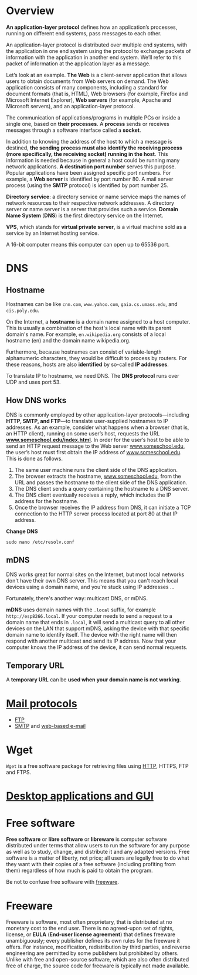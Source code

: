 # Overview

**An application-layer protocol** defines how an application’s processes, running on different end systems, pass messages to each other.

An application-layer protocol is distributed over multiple end systems, with the application in one end system using the protocol to exchange packets of information with the application in another end system. We’ll refer to this packet of information at the application layer as a message.

Let’s look at an example. **The Web** is a client-server application that allows users to obtain documents from Web servers on demand. The Web application consists of many components, including a standard for document formats (that is, HTML), Web browsers (for example, Firefox and Microsoft Internet Explorer), **Web servers** (for example, Apache and Microsoft servers), and an application-layer protocol.

The communication of applications/programs in multiple PCs or inside a single one, based on **their processes**. A **process** sends or receives messages through a software interface called a **socket**.

In addition to knowing the address of the host to which a message is destined, **the sending process must also identify the receiving process (more specifically, the receiving socket) running in the host**. This information is needed because in general a host could be running many network applications. **A destination port number** serves this purpose. Popular applications have been assigned specific port numbers. For example, a **Web server** is identified by port number 80. A mail server process (using the **SMTP** protocol) is identified by port number 25.

**Directory service**: a directory service or name service maps the names of network resources to their respective network addresses. A directory server or name server is a server that provides such a service. **Domain Name System** (**DNS**) is the first directory service on the Internet.

**VPS**, which stands for **virtual private server**, is a virtual machine sold as a service by an Internet hosting service.

A 16-bit computer means this computer can open up to 65536 port.

# DNS

## Hostname

Hostnames can be like ``cnn.com``, ``www.yahoo.com``, ``gaia.cs.umass.edu``, and ``cis.poly.edu``.

On the Internet, a **hostname** is a domain name assigned to a host computer. This is usually a combination of the host's local name with its parent domain's name. For example, ``en.wikipedia.org`` consists of a local hostname (en) and the domain name wikipedia.org.

Furthermore, because hostnames can consist of variable-length alphanumeric characters, they would be difficult to process by routers. For these reasons, hosts are also **identified** by so-called **IP addresses**.

To translate IP to hostname, we need DNS. The **DNS protocol** runs over UDP and uses port 53.

## How DNS works

DNS is commonly employed by other application-layer protocols—including **HTTP, SMTP, and FTP**—to translate user-supplied hostnames to IP addresses. As an example, consider what happens when a browser (that is, an HTTP client),
running on some user’s host, requests the URL **www.someschool.edu/index.html**. In order for the user’s host to be able to send an HTTP request message to the Web server www.someschool.edu, the user’s host must first obtain the IP address of www.someschool.edu. This is done as follows.

1. The same user machine runs the client side of the DNS application.
2. The browser extracts the hostname, www.someschool.edu, from the URL and passes the hostname to the client side of the DNS application.
3. The DNS client sends a query containing the hostname to a DNS server.
4. The DNS client eventually receives a reply, which includes the IP address for the hostname.
5. Once the browser receives the IP address from DNS, it can initiate a TCP connection to the HTTP server process located at port 80 at that IP address.

**Change DNS**

```shell
sudo nano /etc/resolv.conf
```

## mDNS

DNS works great for normal sites on the Internet, but most local networks don't have their own DNS server. This means that you can't reach local devices using a domain name, and you're stuck using IP addresses ...

Fortunately, there's another way: multicast DNS, or mDNS.

**mDNS** uses domain names with the ``.local`` suffix, for example ``http://esp8266.local``. If your computer needs to send a request to a domain name that ends in ``.local``, it will send a multicast query to all other devices on the LAN that support mDNS, asking the device with that specific domain name to identify itself. The device with the right name will then respond with another multicast and send its IP address. Now that your computer knows the IP address of the device, it can send normal requests.
## Temporary URL 
A **temporary URL** can be **used when your domain name is not working**.
# [Mail protocols](Mail%20protocols.md)
* [FTP]()
* [SMTP]() and [web-based e-mail]()
# Wget

``Wget`` is a free software package for retrieving files using [HTTP](HTTP), HTTPS, FTP and FTPS.

# [Desktop applications and GUI](GUI.md)
# Free software
**Free software** or **libre software** or **libreware** is computer software distributed under terms that allow users to run the software for any purpose as well as to study, change, and distribute it and any adapted versions. Free software is a matter of liberty, not price; all users are legally free to do what they want with their copies of a free software (including profiting from them) regardless of how much is paid to obtain the program.

Be not to confuse free software with [freeware](#freeware).
# Freeware
Freeware is software, most often proprietary, that is distributed at no monetary cost to the end user. There is no agreed-upon set of rights, license, or **EULA** (**End-user license agreement**) that defines freeware unambiguously; every publisher defines its own rules for the freeware it offers. For instance, modification, redistribution by third parties, and reverse engineering are permitted by some publishers but prohibited by others. Unlike with free and open-source software, which are also often distributed free of charge, the source code for freeware is typically not made available.
